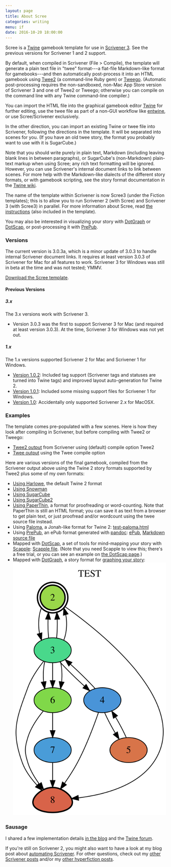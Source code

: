 ```yaml
---
layout: page
title: About Scree
categories: writing
menu: if
date: 2016-10-20 18:00:00
---
```

Scree is a [Twine](/tools/twine.html) gamebook template for use in [Scrivener 3](http://www.literatureandlatte.com/scrivener.php).  See the previous versions for Scrivener 1 and 2 support.

By default, when compiled in Scrivener (File > Compile), the template will generate a plain text file in "twee" format---a flat-file Markdown-like format for gamebooks---and then automatically post-process it into an HTML gamebook using [Twee2](http://twee2.danq.me) (a command-line Ruby gem) or [Tweego](https://www.motoslave.net/tweego/).  (Automatic post-processing requires the non-sandboxed, non-Mac App Store version of Scrivener 3 and one of Twee2 or Tweego; otherwise you can compile on the command line with any Twine command-line compiler.)

You can import the HTML file into the graphical gamebook editor [Twine](http://twinery.org) for further editing, use the twee file as part of a non-GUI workflow like [entwine](https://github.com/klembot/grunt-entwine-quickstart), or use Scree/Scrivener exclusively.

In the other direction, you can import an existing Twine or twee file into Scrivener, following the directions in the template.  It will be separated into scenes for you.  (If you have an old twee story, the format you probably want to use with it is SugarCube.)

Note that you should write purely in plain text, Markdown (including leaving blank lines in between paragraphs), or SugarCube's (non-Markdown) plain-text markup when using Scree; any rich text formatting will be ignored.  However, you can use Scrivener's internal document links to link between scenes.  For more help with the Markdown-like dialects of the different story formats, or with gamebook scripting, see the story format documentation in the [Twine wiki](https://twinery.org/wiki/).

The name of the template within Scrivener is now Scree3 (under the Fiction templates); this is to allow you to run Scrivener 2 (with Scree) and Scrivener 3 (with Scree3) in parallel.  For more information about Scree, read [the instructions](ScreeFormat.html) (also included in the template).

You may also be interested in visualizing your story with [DotGraph](/tools/scree/dotgraph/) or [DotScap](/tools/scree/dotscap/), or post-processing it with [PrePub](/tools/scree/prepub/).

### Versions

The current version is 3.0.3a, which is a minor update of 3.0.3 to handle internal Scrivener document links.  It requires at least version 3.0.3 of Scrivener for Mac for all features to work.  Scrivener 3 for Windows was still in beta at the time and was not tested; YMMV.

[Download the Scree template](Scree.zip).

#### Previous Versions

##### 3.x

The 3.x versions work with Scrivener 3.

* Version 3.0.3 was the first to support Scrivener 3 for Mac (and required at least version 3.0.3).  At the time, Scrivener 3 for Windows was not yet out.

##### 1.x

The 1.x versions supported Scrivener 2 for Mac and Scrivener 1 for Windows.

* [Version 1.0.2](/tools/scree/1.0.2/): Included tag support (Scrivener tags and statuses are turned into Twine tags) and improved layout auto-generation for Twine 2.
* [Version 1.0.1](/tools/scree/1.0.1/): Included some missing support files for Scrivener 1 for Windows.
* [Version 1.0](/tools/scree/1.0/): Accidentally only supported Scrivener 2.x for MacOSX.

### Examples

The template comes pre-populated with a few scenes.  Here is how they look after compiling in Scrivener, but before compiling with Twee2 or Tweego:

* [Twee2 output](test-twee2.tw) from Scrivener using (default) compile option Twee2
* [Twee output](test-twee.tw) using the Twee compile option

Here are various versions of the final gamebook, compiled from the Scrivener output above using the Twine 2 story formats supported by Twee2 plus some of my own formats:

* [Using Harlowe](test.html), the default Twine 2 format
* [Using Snowman](test-snowman.html)
* [Using SugarCube](test-sugarcube.html)
* [Using SugarCube2](test-sugarcube2.html)
* [Using PaperThin](test-paperthin.html), a format for proofreading or word-counting.  Note that PaperThin is still an HTML format; you can save it as text from a browser to get plain text, or just proofread and/or wordcount using the twee source file instead.
* Using [Paloma](/tools/scree/paloma/), a Jonah-like format for Twine 2: [test-paloma.html](test-paloma.html)
* Using [PrePub](/tools/scree/prepub/), an ePub format generated with [pandoc](https://pandoc.org): [ePub](test-prepub.epub), [Markdown source file](test-prepub.md)
* Mapped with [DotScap](/tools/scree/dotscap/), a set of tools for mind-mapping your story with [Scapple](https://www.literatureandlatte.com/scapple/overview):  [Scapple file](test-dotscap.scap).  (Note that you need Scapple to view this; there's a free trial, or you can see an example on [the DotScap page](/tools/scree/dotscap/).)
* Mapped with [DotGraph](/tools/scree/dotgraph/), a story format for [graphing your story](test-dotgraph.html): ![test-dotgraph](test-dotgraph.svg)


### Sausage

I shared a few implementation details [in the blog](/blog/2016/10/20/scree/) and the [Twine forum](https://twinery.org/forum/discussion/7474/using-external-ide).

If you're still on Scrivener 2, you might also want to have a look at my blog post about [automating Scrivener](/blog/2017/10/08/autoscrivener/).  For other questions, check out my [other Scrivener posts](/blog/tags/Scrivener/) and/or my [other hyperfiction posts](/blog/tags/hyperfiction/).
